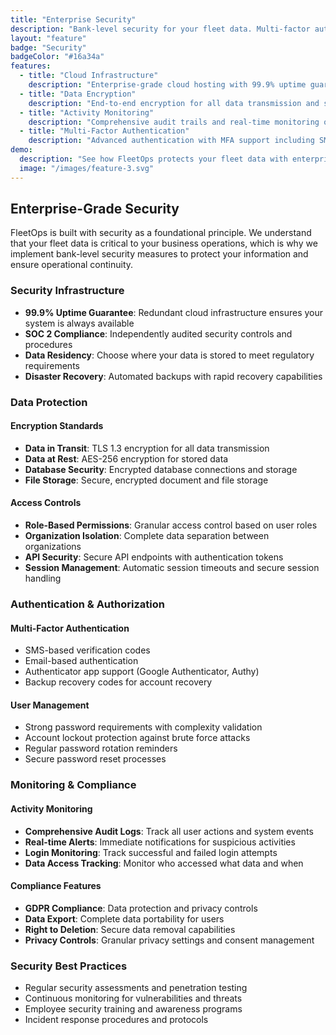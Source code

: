 ```yaml
---
title: "Enterprise Security"
description: "Bank-level security for your fleet data. Multi-factor authentication, encrypted storage, and comprehensive monitoring."
layout: "feature"
badge: "Security"
badgeColor: "#16a34a"
features:
  - title: "Cloud Infrastructure"
    description: "Enterprise-grade cloud hosting with 99.9% uptime guarantee. Your data is stored on secure, redundant servers with automatic backups and disaster recovery."
  - title: "Data Encryption"
    description: "End-to-end encryption for all data transmission and storage. Your sensitive fleet information is protected with military-grade encryption protocols."
  - title: "Activity Monitoring"
    description: "Comprehensive audit trails and real-time monitoring of all user activities. Track who accessed what data and when for complete transparency."
  - title: "Multi-Factor Authentication"
    description: "Advanced authentication with MFA support including SMS, email, and authenticator apps. Ensure only authorized personnel access your fleet data."
demo:
  description: "See how FleetOps protects your fleet data with enterprise-grade security measures and monitoring."
  image: "/images/feature-3.svg"
---
```


## Enterprise-Grade Security

FleetOps is built with security as a foundational principle. We understand that your fleet data is critical to your business operations, which is why we implement bank-level security measures to protect your information and ensure operational continuity.

### Security Infrastructure

- **99.9% Uptime Guarantee**: Redundant cloud infrastructure ensures your system is always available
- **SOC 2 Compliance**: Independently audited security controls and procedures
- **Data Residency**: Choose where your data is stored to meet regulatory requirements
- **Disaster Recovery**: Automated backups with rapid recovery capabilities

### Data Protection

#### Encryption Standards
- **Data in Transit**: TLS 1.3 encryption for all data transmission
- **Data at Rest**: AES-256 encryption for stored data
- **Database Security**: Encrypted database connections and storage
- **File Storage**: Secure, encrypted document and file storage

#### Access Controls
- **Role-Based Permissions**: Granular access control based on user roles
- **Organization Isolation**: Complete data separation between organizations
- **API Security**: Secure API endpoints with authentication tokens
- **Session Management**: Automatic session timeouts and secure session handling

### Authentication & Authorization

#### Multi-Factor Authentication
- SMS-based verification codes
- Email-based authentication
- Authenticator app support (Google Authenticator, Authy)
- Backup recovery codes for account recovery

#### User Management
- Strong password requirements with complexity validation
- Account lockout protection against brute force attacks
- Regular password rotation reminders
- Secure password reset processes

### Monitoring & Compliance

#### Activity Monitoring
- **Comprehensive Audit Logs**: Track all user actions and system events
- **Real-time Alerts**: Immediate notifications for suspicious activities
- **Login Monitoring**: Track successful and failed login attempts
- **Data Access Tracking**: Monitor who accessed what data and when

#### Compliance Features
- **GDPR Compliance**: Data protection and privacy controls
- **Data Export**: Complete data portability for users
- **Right to Deletion**: Secure data removal capabilities
- **Privacy Controls**: Granular privacy settings and consent management

### Security Best Practices
- Regular security assessments and penetration testing
- Continuous monitoring for vulnerabilities and threats
- Employee security training and awareness programs
- Incident response procedures and protocols
